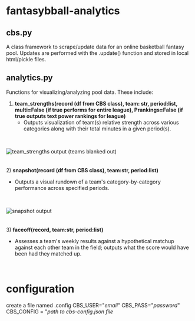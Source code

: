# fantasybball-analytics

## cbs.py 
A class framework to scrape/update data for an online basketball fantasy pool. Updates are performed with the .update() function and stored in local html/pickle files.

## analytics.py
Functions for visualizing/analyzing pool data. These include: 

1) **team_strengths(record (df from CBS class), team: str, period:list, multi=False (if true performs for entire league), Prankings=False (if true outputs text power rankings for league)**
   * Outputs visualization of team(s) relative strength across various categories along with their total minutes in a given period(s).
<br>

![team_strengths output (teams blanked out)](https://github.com/zbonalldaylong/fantasybball-analytics/assets/77871506/23778633-e882-4dc9-84fb-aca5b5255b37)
<br>
<br>
<br>
2) **snapshot(record (df from CBS class), team:str, period:list)**
   * Outputs a visual rundown of a team's category-by-category performance across specified periods.

<br>

![snapshot output](https://github.com/zbonalldaylong/fantasybball-analytics/assets/77871506/d669dea0-6f4e-4da1-bcf9-56e6f4a4b33d)
<br>
<br>
<br>
3) **faceoff(record, team:str, period:list)**
  * Assesses a team's weekly results against a hypothetical matchup against each other team in the field; outputs what the score would have been had they matched up. 
<br>

# configuration
create a file named .config
CBS_USER="*email*"
CBS_PASS="*password*"
CBS_CONFIG = "*path to cbs-config.json file*



